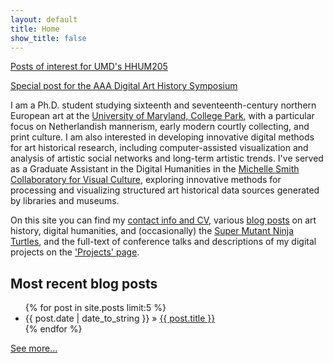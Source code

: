 ```yaml
---
layout: default
title: Home
show_title: false
---
```


<aside>
<p><a href="/hhum205.html">Posts of interest for UMD's HHUM205</a></p>
<p><a href="/2013/11/15/networks-of-the-smithsonian-american-art-museum.html">Special post for the AAA Digital Art History Symposium</a></p>
</aside>

I am a Ph.D. student studying sixteenth and seventeenth-century northern European art at the [University of Maryland, College Park](http://arthistory.umd.edu/graduate-students/Matthew%20Lincoln), with a particular focus on Netherlandish mannerism, early modern courtly collecting, and print culture. I am also interested in developing innovative digital methods for art historical research, including computer-assisted visualization and analysis of artistic social networks and long-term artistic trends. I've served as a Graduate Assistant in the Digital Humanities in the [Michelle Smith Collaboratory for Visual Culture](http://michellesmithcollaboratory.umd.edu/), exploring innovative methods for processing and visualizing structured art historical data sources generated by libraries and museums.

On this site you can find my [contact info and CV](/about), various [blog posts](/archive) on art history, digital humanities, and (occasionally) the [Super Mutant Ninja Turtles](/2013/09/10/ninja-turtles.html), and the full-text of conference talks and descriptions of my digital projects on the ['Projects' page](/projects).

## Most recent blog posts

<nav>
	<ul>
	{% for post in site.posts limit:5 %}
	  <li><time datetime="{{ post.date }}">{{ post.date | date_to_string }}</time> &raquo; <a href="{{ post.url }}">{{ post.title }}</a></li>
	{% endfor %}
	</ul>
</nav>

[See more...](/archive)
